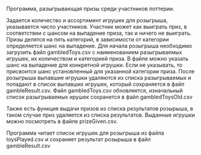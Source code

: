 Программа, разыгрывающая призы среди участников лоттерии.

Задается количество и ассортимент игрушек для розыгрыша,  указывается число участников. Участник может как выиграть приз, в соответствии с шансом на выпадение приза, так и ничего не выиграть.
Призы делятся на пять категорий, в зависимости от категории определяется шанс на выпадение.
Для начала розыгрыша необходимо загрузить файл gambledToys.csv с наименованием разыгрываемых игрушек, их количеством и категорией приза. В файле можно указать шанс на выпадение для конкретной игрушки. Если не указывать, то присвоится шанс установленный для указанной категории приза. 
После розыгрыша выпавшие игрушки удаляются из списка разыгрываемых и попадают в список выпавших игрушек, который сохраняется в файл gambleResult.csv. Файл gambledToys.csv обновляется, изначальный список разыгрываемых ирушек сохранется в файл gambledToysOld.csv



Также есть функция выдачи призов из списка результатов розырыша, в таком случае приз удаляется из списка результатов. Выданные игрушки можно посмотреть в файле prizeGiven.csv.








Программа читает список игрушек для розыгрыша из файла toysPlayed.csv и сохраняет результат розырыша в файл gambleResult.csv



